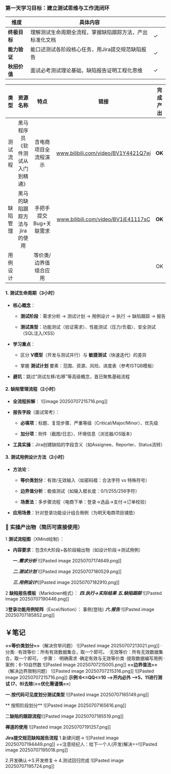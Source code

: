 ### **第一天学习目标：建立测试思维与工作流闭环**
| **维度**   | **具体内容**                     |     |     |
| -------- | ---------------------------- | --- | --- |
| **终极目标** | 理解测试生命周期全流程，掌握缺陷跟踪方法，产出标准化文档 | ✓   |     |
| **能力验证** | 能口述测试各阶段核心任务，用Jira提交规范缺陷报告   | ✓   |     |
| **秋招价值** | 面试必考测试理论基础，缺陷报告证明工程化思维       | ✓   |     |

| **类型** |     **资源名称**      |    **特点**     |               **链接**                |  完成产出  |
| :----: | :---------------: | :-----------: | :---------------------------------: | :----: |
|  测试流程  | 黑马程序员《软件测试从入门到精通》 |  含电商项目全流程演示   | www.bilibili.com/video/BV1Y4421Q7ej | **OK** |
|  缺陷管理  | 黑马的缺陷跟踪方法与jira的使用 | 手把手提交Bug+关联需求 | www.bilibili.com/video/BV1jE41117sC | **OK** |
|  用例设计  |                   |  等价类/边界值组合应用  |                                     |   OK   |

#### 1. **测试生命周期（3小时）**

- **核心概念**：
    
    - **测试阶段**：需求分析 → 测试计划 → 用例设计 → 执行 → 缺陷跟踪 → 报告
        
    - **测试类型**：功能测试（验证需求）、性能测试（压力/负载）、安全测试（SQL注入/XSS）
        
- **学习重点**：
    
    - 区分 **V模型**（开发与测试并行）与 **敏捷测试**（快速迭代）的差异
        
    - 掌握 **测试计划** 要素：范围、资源、风险、进度表（参考ISTQB模板）
        
- **避坑**：跳过“测试左移/右移”等高级概念，首日聚焦基础流程

#### 2. **缺陷管理流程（2小时）**

- **全流程拆解**：
![[image 20250707215716.png]]


- **报告字段**（面试常考）：
    
    - **必填项**：标题、复现步骤、严重等级（Critical/Major/Minor）、优先级
        
    - **加分项**：附件（截图/日志）、环境信息（浏览器/OS版本）
        
- **工具实操**：Jira创建缺陷的字段含义（如Assignee、Reporter、Status流转）
    

#### 3. **测试用例设计方法（2小时）**

- **方法论**：
    
    - **等价类划分**：有效/无效输入（如密码框：合法字符 vs 特殊符号）
        
    - **边界值分析**：极值测试（如输入框长度：0/1/255/256字符）
        
    - **场景法**：多步骤流程（电商下单：登录→选品→支付→订单校验）
        
- **应用场景**：针对登录功能设计组合用例（为明天电商项目铺垫）




### 🎯 **实操产出物（简历可直接使用）**

1 **测试流程图**（XMind绘制）：

- **内容要求**：包含6大阶段+各阶段输出物（如设计阶段→测试用例）

   **一.*需求分析***  ![[Pasted image 20250707174649.png]]


  ***二.测试计划***
![[Pasted image 20250707180529.png]]


   ***三.用例设计***![[Pasted image 20250707182910.png]]


2 **缺陷报告模板**（Markdown格式）：
***四.执行->实际结果***
***五.缺陷跟踪*** 
![[Pasted image 20250707190446.png]]

3**登录功能用例矩阵**（Excel/Notion）：
事例(登陆)
***六.报告***
![[Pasted image 20250707185852.png]]





## ￥笔记
**==等价类划分==**（解决穷举问题）
![[Pasted image 20250707213021.png]]
·分类:
     ·有效等价：所有有效数据集合，取一个即可。
     ·无效等价：所有无效数据集合，取一个即可。
·步骤：
    ·明确需求
    ·确定有效与无效等价类
    ·提取数据编写用例
·案例：6-10自然数
![[Pasted image 20250707215005.png]]
**==边界值法==**（解决边界限制问题）
![[Pasted image 20250707215316.png]]
![[Pasted image 20250707215716.png]]
  **示例:6<=QQ<=10 -->开内必外 -->5、11进行测试 (7、9)去除**(**==优化需谨慎==**)

**一.按代码可见度划分测试类型**
![[Pasted image 20250707165149.png]]

**  按照阶段划分**
![[Pasted image 20250707165616.png]]

二**缺陷的跟踪流程**![[Pasted image 20250707185519.png]]


**禅道的使用**
![[Pasted image 20250707191257.png]]


**Jira提交规范缺陷报告流程**
1.新建问题->
![[Pasted image 20250707194449.png]]
==注意经纪人：给下一个人(开发)解决==![[Pasted image 20250707195018.png]]

2.开发确认->3.开发修复->
4.测试回归完成
![[Pasted image 20250707195724.png]]

